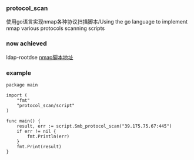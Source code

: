 ### protocol_scan
使用go语言实现nmap各种协议扫描脚本/Using the go language to implement nmap various protocols scanning scripts

### now achieved
ldap-rootdse [nmap脚本地址](https://nmap.org/nsedoc/scripts/ldap-rootdse.html)

### example
```
package main

import (
    "fmt"
    "protocol_scan/script"
)

func main() {
    result, err := script.Smb_protocol_scan("39.175.75.67:445")
    if err != nil {
        fmt.Println(err)
    }
    fmt.Print(result)
}
```
